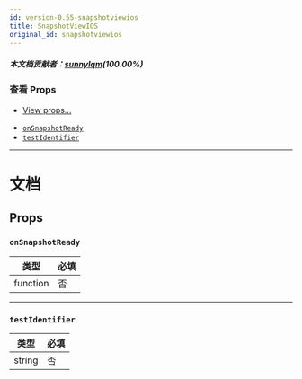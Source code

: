 ```yaml
---
id: version-0.55-snapshotviewios
title: SnapshotViewIOS
original_id: snapshotviewios
---
```

##### 本文档贡献者：[sunnylqm](https://github.com/search?q=sunnylqm%40qq.com+in%3Aemail&type=Users)(100.00%)

### 查看 Props

* [View props...](view.md#props)

- [`onSnapshotReady`](snapshotviewios.md#onsnapshotready)
- [`testIdentifier`](snapshotviewios.md#testidentifier)

---

# 文档

## Props

### `onSnapshotReady`

| 类型     | 必填 |
| -------- | ---- |
| function | 否   |

---

### `testIdentifier`

| 类型   | 必填 |
| ------ | ---- |
| string | 否   |
